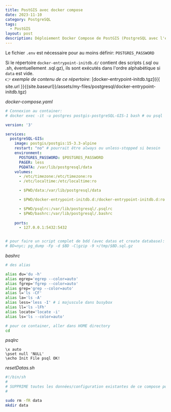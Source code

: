 ```yaml
---
title: PostGIS avec docker compose
date: 2023-11-10
category: PostgreSQL
tags:
  - PostGIS
layout: post
description: Déploiement Docker Compose de PostGIS (PostgreSQL avec l'extension geodatas)
---
```


Le fichier `.env` est nécessaire pour au moins définir: `POSTGRES_PASSWORD`

Si le répertoire `docker-entrypoint-initdb.d/` contient des scripts (.sql ou .sh, éventuellement .sql.gz), ils sont exécutés dans l'ordre alphabétique si `data` est vide.  
  :point_right: *exemple de contenu de ce répertoire*: [docker-entrypoint-initdb.tgz]({{ site.url }}{{site.baseurl}}/assets/my-files/postgresql/docker-entrypoint-initdb.tgz)

*docker-compose.yaml*

```yaml
# Connexion au container:
# docker exec -it -u postgres postgis-postgreSQL-GIS-1 bash # ou psql

version: '3'

services:
  postgreSQL-GIS:
    image: postgis/postgis:15-3.3-alpine
    restart: "no" # pourrait être always ou unless-stopped si besoin
    environment:
      POSTGRES_PASSWORD: $POSTGRES_PASSWORD
      PAGER: less
      PGDATA: /var/lib/postgresql/data
    volumes:
      - /etc/timezone:/etc/timezone:ro
      - /etc/localtime:/etc/localtime:ro

      - $PWD/data:/var/lib/postgresql/data

      - $PWD/docker-entrypoint-initdb.d:/docker-entrypoint-initdb.d:ro

      - $PWD/psqlrc:/var/lib/postgresql/.psqlrc
      - $PWD/bashrc:/var/lib/postgresql/.bashrc
      
    ports:
      - 127.0.0.1:5432:5432


# pour faire un script complet de bdd (avec datas et create database):
# BD=nyc; pg_dump -Fp -d $BD -C|gzip -9 >/tmp/$BD.sql.gz
```

*bashrc*
```sh
# des alias

alias du='du -h'
alias egrep='egrep --color=auto'
alias fgrep='fgrep --color=auto'
alias grep='grep --color=auto'
alias l='ls -CF'
alias la='ls -A'
alias less='less -I' # i majuscule dans busybox
alias ll='ls -lFh'
alias locate='locate -i'
alias ls='ls --color=auto'

# pour ce container, aller dans HOME directory
cd 
```

*psqlrc*
```
\x auto
\pset null 'NULL'
\echo Init File psql OK!
```

*resetDatas.sh*
```sh
#!/bin/sh
#
# SUPPRIME toutes les données/configuration existantes de ce compose postgreSQL
#

sudo rm -fR data
mkdir data
```
